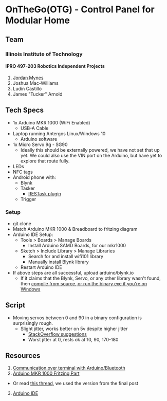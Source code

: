 # OnTheGo(OTG) - Control Panel for Modular Home

## Team
### Illinois Institute of Technology
#### IPRO 497-203 Robotics Independent Projects

1. [Jordan Mynes](http://mynes.me)
2. Joshua Mac-Williams
3. Ludin Castillo
4. James "Tucker" Arnold  

## Tech Specs
* 1x Arduino MKR 1000 (WiFi Enabled)
  * USB-A Cable
* Laptop running Antergos Linux/Windows 10
  * Arduino software
* 1x Micro Servo 9g - SG90
  * Ideally this should be externally powered, we have not set that up yet. We could also use the VIN port on the Arduino, but have yet to explore that route fully.
* LEDs
* NFC tags
* Android phone with:
  * Blynk
  * Tasker
    * [RESTask plugin](https://play.google.com/store/apps/details?id=com.freehaha.restask&hl=en)
  * Trigger

### Setup
* git clone
* Match Arduino MKR 1000 & Breadboard to fritzing diagram
* Arduino IDE Setup:
  * Tools > Boards > Manage Boards
    * Install Arduino SAMD Boards, for our mkr1000
  * Sketch > Include Library > Manage Libraries
    * Search for and install wifi101 library
    * Manually install Blynk library
  * Restart Arduino IDE
* If above steps are all successful, upload arduino/blynk.io
  * If it claims that the Blynk, Servo, or any other library wasn't found, then [compile from source, or run the binary exe if you're on Windows](https://www.arduino.cc/en/Main/Software)

## Script
* Moving servos between 0 and 90 in a binary configuration is surprisingly rough.
  * Slight jitter, works better on 5v despite higher jitter
    * [StackOverflow
suggestions](https://electronics.stackexchange.com/questions/77502/is-there-a-way-to-stop-servos-from-shaking)
    * Worst jitter at 0, rests ok at 10, 90, 170-180

## Resources
1. [Communication over terminal with Arduino/Bluetooth](https://www.tautvidas.com/blog/2015/12/easy-arduino-bluetooth-communication-with-jy-mcu/)
2. [Arduino MKR 1000 Fritzing Part](http://forum.fritzing.org/uploads/default/original/2X/4/4b1a613c74f767e53dbd82fd8be1ea16f0981033.fzpz)
  * Or read [this thread](http://forum.fritzing.org/t/mkr1000-fritzing-part/1408/11), we used the version from the final post
3. [Arduino IDE](https://www.arduino.cc/en/Main/Software)
